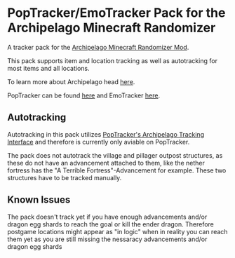 # PopTracker/EmoTracker Pack for the Archipelago Minecraft Randomizer

A tracker pack for the [Archipelago Minecraft Randomizer Mod](https://github.com/KonoTyran/Minecraft_AP_Randomizer).

This pack supports item and location tracking as well as autotracking for most items and all locations.

To learn more about Archipelago head [here](https://archipelago.gg).

PopTracker can be found [here](https://github.com/black-sliver/PopTracker) and EmoTracker [here](https://emotracker.net).

## Autotracking

Autotracking in this pack utilizes [PopTracker's Archipelago Tracking Interface](https://github.com/black-sliver/PopTracker/blob/master/doc/AUTOTRACKING.md#archipelago-interface) and therefore is currently only aviable on PopTracker.

The pack does not autotrack the village and pillager outpost structures, as these do not have an advancement attached to them, like the nether fortress has the "A Terrible Fortress"-Advancement for example. These two structures have to be tracked manually.

## Known Issues

The pack doesn't track yet if you have enough advancements and/or dragon egg shards to reach the goal or kill the ender dragon. Therefore postgame locations might appear as "in logic" when in reality you can reach them yet as you are still missing the nessaracy advancements and/or dragon egg shards
